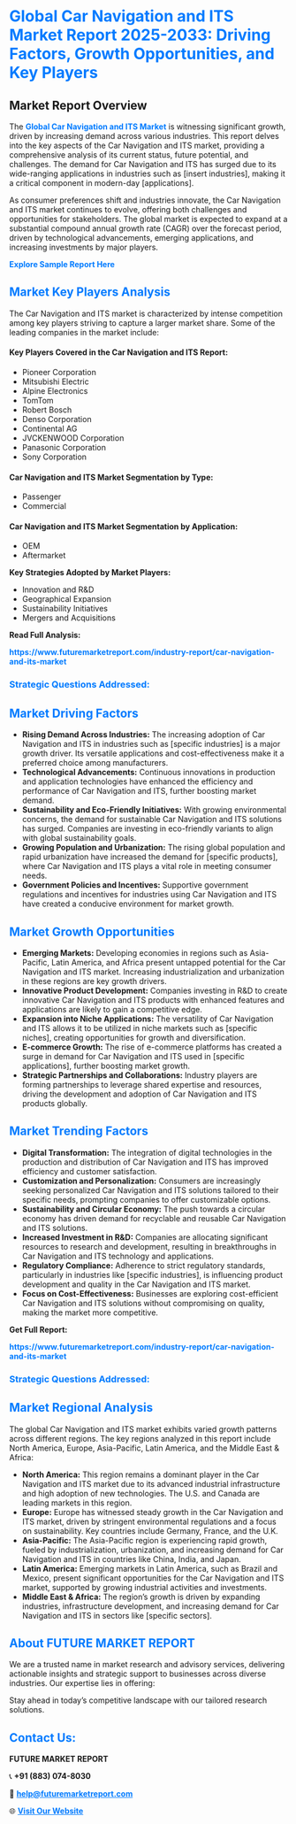 <h1 style="color: #007BFF;">Global Car Navigation and ITS Market Report 2025-2033: Driving Factors, Growth Opportunities, and Key Players</h1>

<section id="overview">
<h2>Market Report Overview</h2>
<p>The <a href="https://www.futuremarketreport.com/industry-report/car-navigation-and-its-market" style="color: #007BFF; text-decoration: none;"><strong>Global Car Navigation and ITS Market</strong></a> is witnessing significant growth, driven by increasing demand across various industries. This report delves into the key aspects of the Car Navigation and ITS market, providing a comprehensive analysis of its current status, future potential, and challenges. The demand for Car Navigation and ITS has surged due to its wide-ranging applications in industries such as [insert industries], making it a critical component in modern-day [applications].</p>
<p>As consumer preferences shift and industries innovate, the Car Navigation and ITS market continues to evolve, offering both challenges and opportunities for stakeholders. The global market is expected to expand at a substantial compound annual growth rate (CAGR) over the forecast period, driven by technological advancements, emerging applications, and increasing investments by major players.</p>
</section>

<section id="overview">
<p><a href="https://www.futuremarketreport.com/request-sample/reportId=43512" style="color: #007BFF; text-decoration: none;"><strong>Explore Sample Report Here</strong></a></p>
</section>

<section id="key-players">
<h2 style="color: #007BFF;">Market Key Players Analysis</h2>
<p>The Car Navigation and ITS market is characterized by intense competition among key players striving to capture a larger market share. Some of the leading companies in the market include:</p>
<h4>Key Players Covered in the Car Navigation and ITS Report:</h4>
<ul><li>Pioneer Corporation</li><li>Mitsubishi Electric</li><li>Alpine Electronics</li><li>TomTom</li><li>Robert Bosch</li><li>Denso Corporation</li><li>Continental AG</li><li>JVCKENWOOD Corporation</li><li>Panasonic Corporation</li><li>Sony Corporation</li></ul>
<h4>Car Navigation and ITS Market Segmentation by Type:</h4>
<ul><li>Passenger</li><li>Commercial</li></ul>

<h4>Car Navigation and ITS Market Segmentation by Application:</h4>
<ul><li>OEM</li><li>Aftermarket</li></ul>
<p><strong>Key Strategies Adopted by Market Players:</strong></p>
<ul>
<li>Innovation and R&D</li>
<li>Geographical Expansion</li>
<li>Sustainability Initiatives</li>
<li>Mergers and Acquisitions</li>
</ul>
</section>

<section>
<p><strong>Read Full Analysis: </strong></p><a href="https://www.futuremarketreport.com/industry-report/car-navigation-and-its-market" style="color: #007BFF; text-decoration: none;"><strong>https://www.futuremarketreport.com/industry-report/car-navigation-and-its-market</strong></a>
<h3 style="color: #007BFF;">Strategic Questions Addressed:</h3>
</section>

<section id="driving-factors">
<h2 style="color: #007BFF;">Market Driving Factors</h2>
<ul>
<li><strong>Rising Demand Across Industries:</strong> The increasing adoption of Car Navigation and ITS in industries such as [specific industries] is a major growth driver. Its versatile applications and cost-effectiveness make it a preferred choice among manufacturers.</li>
<li><strong>Technological Advancements:</strong> Continuous innovations in production and application technologies have enhanced the efficiency and performance of Car Navigation and ITS, further boosting market demand.</li>
<li><strong>Sustainability and Eco-Friendly Initiatives:</strong> With growing environmental concerns, the demand for sustainable Car Navigation and ITS solutions has surged. Companies are investing in eco-friendly variants to align with global sustainability goals.</li>
<li><strong>Growing Population and Urbanization:</strong> The rising global population and rapid urbanization have increased the demand for [specific products], where Car Navigation and ITS plays a vital role in meeting consumer needs.</li>
<li><strong>Government Policies and Incentives:</strong> Supportive government regulations and incentives for industries using Car Navigation and ITS have created a conducive environment for market growth.</li>
</ul>
</section>

<section id="growth-opportunities">
<h2 style="color: #007BFF;">Market Growth Opportunities</h2>
<ul>
<li><strong>Emerging Markets:</strong> Developing economies in regions such as Asia-Pacific, Latin America, and Africa present untapped potential for the Car Navigation and ITS market. Increasing industrialization and urbanization in these regions are key growth drivers.</li>
<li><strong>Innovative Product Development:</strong> Companies investing in R&D to create innovative Car Navigation and ITS products with enhanced features and applications are likely to gain a competitive edge.</li>
<li><strong>Expansion into Niche Applications:</strong> The versatility of Car Navigation and ITS allows it to be utilized in niche markets such as [specific niches], creating opportunities for growth and diversification.</li>
<li><strong>E-commerce Growth:</strong> The rise of e-commerce platforms has created a surge in demand for Car Navigation and ITS used in [specific applications], further boosting market growth.</li>
<li><strong>Strategic Partnerships and Collaborations:</strong> Industry players are forming partnerships to leverage shared expertise and resources, driving the development and adoption of Car Navigation and ITS products globally.</li>
</ul>
</section>

<section id="trending-factors">
<h2 style="color: #007BFF;">Market Trending Factors</h2>
<ul>
<li><strong>Digital Transformation:</strong> The integration of digital technologies in the production and distribution of Car Navigation and ITS has improved efficiency and customer satisfaction.</li>
<li><strong>Customization and Personalization:</strong> Consumers are increasingly seeking personalized Car Navigation and ITS solutions tailored to their specific needs, prompting companies to offer customizable options.</li>
<li><strong>Sustainability and Circular Economy:</strong> The push towards a circular economy has driven demand for recyclable and reusable Car Navigation and ITS solutions.</li>
<li><strong>Increased Investment in R&D:</strong> Companies are allocating significant resources to research and development, resulting in breakthroughs in Car Navigation and ITS technology and applications.</li>
<li><strong>Regulatory Compliance:</strong> Adherence to strict regulatory standards, particularly in industries like [specific industries], is influencing product development and quality in the Car Navigation and ITS market.</li>
<li><strong>Focus on Cost-Effectiveness:</strong> Businesses are exploring cost-efficient Car Navigation and ITS solutions without compromising on quality, making the market more competitive.</li>
</ul>
</section>

<section>
<p><strong>Get Full Report: </strong></p><a href="https://www.futuremarketreport.com/industry-report/car-navigation-and-its-market" style="color: #007BFF; text-decoration: none;"><strong>https://www.futuremarketreport.com/industry-report/car-navigation-and-its-market</strong></a>
<h3 style="color: #007BFF;">Strategic Questions Addressed:</h3>
</section>


<section id="regional-analysis">
<h2 style="color: #007BFF;">Market Regional Analysis</h2>
<p>The global Car Navigation and ITS market exhibits varied growth patterns across different regions. The key regions analyzed in this report include North America, Europe, Asia-Pacific, Latin America, and the Middle East & Africa:</p>
<ul>
<li><strong>North America:</strong> This region remains a dominant player in the Car Navigation and ITS market due to its advanced industrial infrastructure and high adoption of new technologies. The U.S. and Canada are leading markets in this region.</li>
<li><strong>Europe:</strong> Europe has witnessed steady growth in the Car Navigation and ITS market, driven by stringent environmental regulations and a focus on sustainability. Key countries include Germany, France, and the U.K.</li>
<li><strong>Asia-Pacific:</strong> The Asia-Pacific region is experiencing rapid growth, fueled by industrialization, urbanization, and increasing demand for Car Navigation and ITS in countries like China, India, and Japan.</li>
<li><strong>Latin America:</strong> Emerging markets in Latin America, such as Brazil and Mexico, present significant opportunities for the Car Navigation and ITS market, supported by growing industrial activities and investments.</li>
<li><strong>Middle East & Africa:</strong> The region’s growth is driven by expanding industries, infrastructure development, and increasing demand for Car Navigation and ITS in sectors like [specific sectors].</li>
</ul>
</section>

<footer>
<h2 style="color: #007BFF;">About FUTURE MARKET REPORT</h2>
<p>We are a trusted name in market research and advisory services, delivering actionable insights and strategic support to businesses across diverse industries. Our expertise lies in offering:</p>

<p>Stay ahead in today’s competitive landscape with our tailored research solutions.</p>

<h2 style="color: #007BFF;">Contact Us:</h2>
<p><strong>FUTURE MARKET REPORT</strong></p>
<p>📞 <strong>+91 (883) 074-8030</strong></p>
<p>📧 <strong><a href="mailto:help@futuremarketreport.com" style="color: #007BFF;">help@futuremarketreport.com</a></strong></p>
<p>🌐 <strong><a href="https://www.futuremarketreport.com/" style="color: #007BFF;">Visit Our Website</a></strong></p>
</footer>